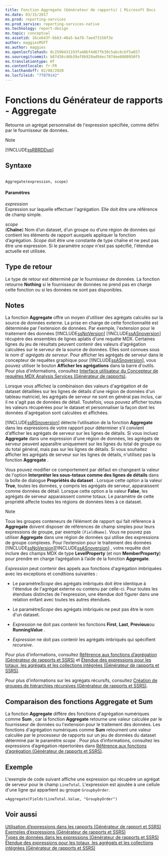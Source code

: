 ```yaml
---
title: Fonction Aggregate (Générateur de rapports) | Microsoft Docs
ms.date: 03/15/2017
ms.prod: reporting-services
ms.prod_service: reporting-services-native
ms.technology: report-design
ms.topic: conceptual
ms.assetid: 16ce643f-bbb3-40a5-ba78-7aed73156f3e
author: maggiesMSFT
ms.author: maggies
ms.openlocfilehash: 0c2590431193fa48bf4467fb30c5abc6cbf5a037
ms.sourcegitcommit: b87d36c46b39af8b929ad94ec707dee8800950f5
ms.translationtype: HT
ms.contentlocale: fr-FR
ms.lasthandoff: 02/08/2020
ms.locfileid: "77079142"
---
```

# <a name="report-builder-functions---aggregate-function"></a>Fonctions du Générateur de rapports - Aggregate
  Retourne un agrégat personnalisé de l'expression spécifiée, comme défini par le fournisseur de données.  
  
> [!NOTE]  
>  [!INCLUDE[ssRBRDDup](../../includes/ssrbrddup-md.md)]  
  
## <a name="syntax"></a>Syntaxe  
  
```  
  
Aggregate(expression, scope)  
```  
  
#### <a name="parameters"></a>Paramètres  
 *expression*  
 Expression sur laquelle effectuer l'agrégation. Elle doit être une référence de champ simple.  
  
 *scope*  
 (**Chaîne**) Nom d’un dataset, d’un groupe ou d’une région de données qui contient les éléments de rapport auxquels appliquer la fonction d’agrégation. *Scope* doit être une constante de type chaîne et ne peut pas être une expression. Si le paramètre *scope* n'est pas spécifié, l'étendue actuelle est utilisée.  
  
## <a name="return-type"></a>Type de retour  
 Le type de retour est déterminé par le fournisseur de données. La fonction retourne **Nothing** si le fournisseur de données ne prend pas en charge cette fonction ou si les données ne sont pas disponibles.  
  
## <a name="remarks"></a>Notes  
 La fonction **Aggregate** offre un moyen d'utiliser des agrégats calculés sur la source de données externe. La prise en charge de cette fonctionnalité est déterminée par l'extension de données. Par exemple, l'extension pour le traitement des données [!INCLUDE[ssNoVersion](../../includes/ssnoversion-md.md)] [!INCLUDE[ssASnoversion](../../includes/ssasnoversion-md.md)] récupère des ensembles de lignes aplatis d'une requête MDX. Certaines lignes du jeu de résultats peuvent contenir des valeurs d'agrégation calculées sur le serveur de la source de données. Elles sont connues sous le nom d' *agrégats de serveur*. Pour afficher les agrégats de serveur dans le concepteur de requêtes graphique pour [!INCLUDE[ssASnoversion](../../includes/ssasnoversion-md.md)], vous pouvez utiliser le bouton **Afficher les agrégations** dans la barre d'outils. Pour plus d’informations, consultez [Interface utilisateur du Concepteur de requêtes MDX Analysis Services &#40;Générateur de rapports&#41;](https://msdn.microsoft.com/library/7e288eee-2d37-485e-a6a0-dbba5e041e26).  
  
 Lorsque vous affichez la combinaison des valeurs d'agrégation et de dataset détaillées sur les lignes de détails d'une région de données d'un tableau matriciel, les agrégats de serveur ne sont en général pas inclus, car il ne s'agit pas de données de détail. Toutefois, vous pouvez afficher toutes les valeurs récupérées pour le dataset et personnaliser la façon dont les données d'agrégation sont calculées et affichées.  
  
 [!INCLUDE[ssRSnoversion](../../includes/ssrsnoversion-md.md)] détecte l’utilisation de la fonction **Aggregate** dans les expressions de votre rapport pour déterminer s’il convient d’afficher les agrégats de serveur sur les lignes de détails. Si vous incluez **Aggregate** dans une expression d'une région de données, les agrégats de serveur peuvent apparaître uniquement sur les lignes du total de groupe ou du total général, mais pas sur les lignes de détails. Si vous souhaitez afficher les agrégats de serveur sur les lignes de détails, n'utilisez pas la fonction **Aggregate** .  
  
 Vous pouvez modifier ce comportement par défaut en changeant la valeur de l'option **Interpréter les sous-totaux comme des lignes de détails** dans la boîte de dialogue **Propriétés du dataset** . Lorsque cette option a la valeur **True**, toutes les données, y compris les agrégats de serveur, apparaissent comme données de détail. Lorsque cette option a la valeur **False**, les agrégats de serveur apparaissent comme totaux. Le paramètre de cette propriété affecte toutes les régions de données liées à ce dataset.  
  
> [!NOTE]
>  Tous les groupes conteneurs de l’élément de rapport qui fait référence à **Aggregate** doivent disposer de références de champ simples pour leurs expressions de groupe, par exemple `[FieldName]`. Vous ne pouvez pas utiliser **Aggregate** dans une région de données qui utilise des expressions de groupe complexes. Pour l’extension pour le traitement des données [!INCLUDE[ssNoVersion](../../includes/ssnoversion-md.md)][!INCLUDE[ssASnoversion](../../includes/ssasnoversion-md.md)] , votre requête doit inclure des champs MDX de type **LevelProperty** (et non **MemberProperty**) pour prendre en charge l’agrégation à l’aide de la fonction **Aggregate**.  
  
 *Expression* peut contenir des appels aux fonctions d'agrégation imbriquées avec les exceptions et conditions suivantes :  
  
-   Le paramètre*Scope* des agrégats imbriqués doit être identique à l'étendue de l'agrégat externe ou contenu par celle-ci. Pour toutes les étendues distinctes de l'expression, une étendue doit figurer dans une relation enfant avec toutes les autres étendues.  
  
-   Le paramètre*Scope* des agrégats imbriqués ne peut pas être le nom d'un dataset.  
  
-   *Expression* ne doit pas contenir les fonctions **First**, **Last**, **Previous**ou **RunningValue** .  
  
-   *Expression* ne doit pas contenir les agrégats imbriqués qui spécifient *recursive*.  
  
 Pour plus d’informations, consultez [Référence aux fonctions d’agrégation &#40;Générateur de rapports et SSRS&#41;](../../reporting-services/report-design/report-builder-functions-aggregate-functions-reference.md) et [Étendue des expressions pour les totaux, les agrégats et les collections intégrées &#40;Générateur de rapports et SSRS&#41;](../../reporting-services/report-design/expression-scope-for-totals-aggregates-and-built-in-collections.md).  
  
 Pour plus d’informations sur les agrégats récursifs, consultez [Création de groupes de hiérarchies récursives &#40;Générateur de rapports et SSRS&#41;](../../reporting-services/report-design/creating-recursive-hierarchy-groups-report-builder-and-ssrs.md).  
  
## <a name="comparing-the-aggregate-and-sum-functions"></a>Comparaison des fonctions Aggregate et Sum  
 La fonction **Aggregate** diffère des fonctions d'agrégation numériques comme **Sum** , car la fonction **Aggregate** retourne une valeur calculée par le fournisseur de données ou l'extension pour le traitement des données. Les fonctions d'agrégation numériques comme **Sum** retournent une valeur calculée par le processeur de rapports sur un jeu de données du dataset déterminé par le paramètre *scope* . Pour plus d’informations, consultez les expressions d’agrégation répertoriées dans [Référence aux fonctions d’agrégation &#40;Générateur de rapports et SSRS&#41;](../../reporting-services/report-design/report-builder-functions-aggregate-functions-reference.md).  
  
## <a name="example"></a>Exemple  
 L'exemple de code suivant affiche une expression qui récupère un agrégat de serveur pour le champ `LineTotal`. L'expression est ajoutée à une cellule d'une ligne qui appartient au groupe `GroupbyOrder`.  
  
```  
=Aggregate(Fields!LineTotal.Value, "GroupbyOrder")  
```  
  
## <a name="see-also"></a>Voir aussi  
 [Utilisation d’expressions dans les rapports &#40;Générateur de rapport et SSRS&#41;](../../reporting-services/report-design/expression-uses-in-reports-report-builder-and-ssrs.md)   
 [Exemples d’expressions &#40;Générateur de rapports et SSRS&#41;](../../reporting-services/report-design/expression-examples-report-builder-and-ssrs.md)   
 [Types de données dans les expressions &#40;Générateur de rapports et SSRS&#41;](../../reporting-services/report-design/data-types-in-expressions-report-builder-and-ssrs.md)   
 [Étendue des expressions pour les totaux, les agrégats et les collections intégrées &#40;Générateur de rapports et SSRS&#41;](../../reporting-services/report-design/expression-scope-for-totals-aggregates-and-built-in-collections.md)  
  
  
